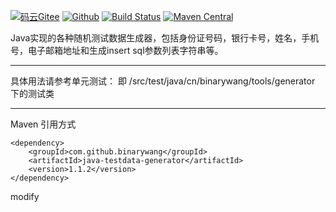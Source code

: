 [![码云Gitee](https://gitee.com/binary/java-generator/badge/star.svg?theme=blue)](https://gitee.com/binary/java-generator)
[![Github](http://github-svg-buttons.herokuapp.com/star.svg?user=binarywang&repo=java-testdata-generator&style=flat&background=1081C1)](https://github.com/binarywang/java-testdata-generator)
[![Build Status](https://travis-ci.org/binarywang/java-testdata-generator.svg?branch=master)](https://travis-ci.org/binarywang/java-testdata-generator)
[![Maven Central](https://maven-badges.herokuapp.com/maven-central/com.github.binarywang/java-testdata-generator/badge.svg)](https://mvnrepository.com/artifact/com.github.binarywang/java-testdata-generator)


Java实现的各种随机测试数据生成器，包括身份证号码，银行卡号，姓名，手机号，电子邮箱地址和生成insert sql参数列表字符串等。

--------------
具体用法请参考单元测试：
即 /src/test/java/cn/binarywang/tools/generator 下的测试类

--------------------
Maven 引用方式
```
<dependency>
    <groupId>com.github.binarywang</groupId>
    <artifactId>java-testdata-generator</artifactId>
    <version>1.1.2</version>
</dependency>
````
modify
